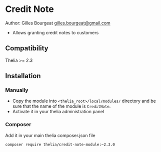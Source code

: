 # Credit Note

Author: Gilles Bourgeat <gilles.bourgeat@gmail.com>

* Allows granting credit notes to customers

## Compatibility

Thelia >= 2.3

## Installation

### Manually

* Copy the module into ```<thelia_root>/local/modules/``` directory and be sure that the name of the module is ```CreditNote```.
* Activate it in your thelia administration panel

### Composer

Add it in your main thelia composer.json file

```
composer require thelia/credit-note-module:~2.3.0
```
